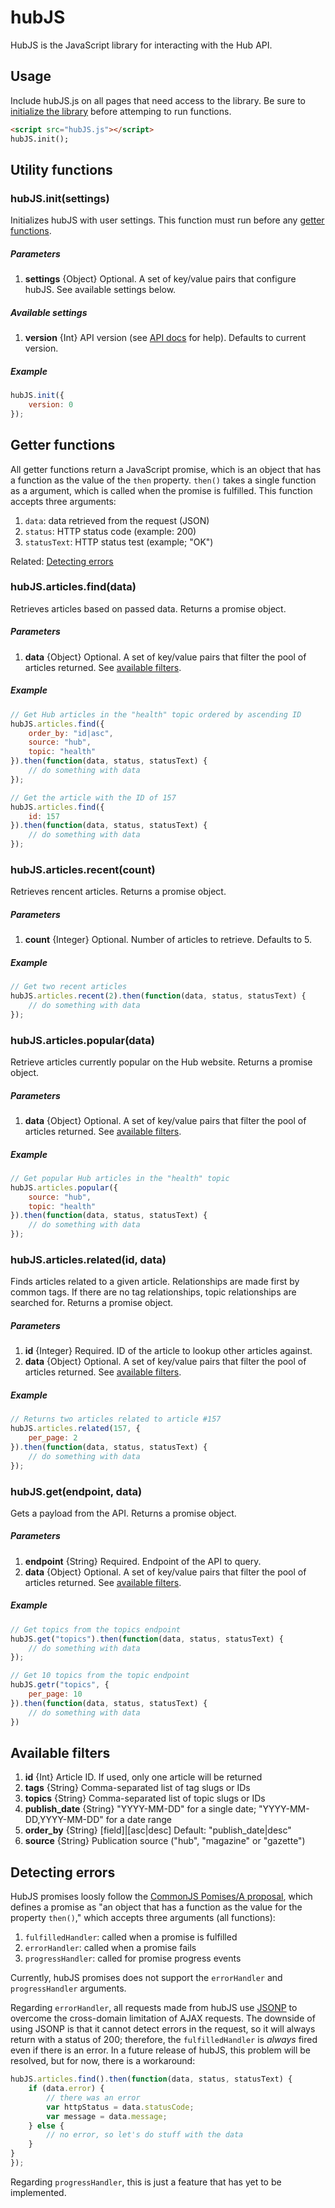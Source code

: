 # hubJS

HubJS is the JavaScript library for interacting with the Hub API.


## Usage

Include hubJS.js on all pages that need access to the library. Be sure to [initialize the library](#init) before attemping to run functions.

```html
<script src="hubJS.js"></script>
hubJS.init();
```


## <a name="utility"></a> Utility functions

### <a name="init"></a>hubJS.init(settings)
Initializes hubJS with user settings. This function must run before any [getter functions](#getter).

##### Parameters

1. __settings__ {Object} Optional. A set of key/value pairs that configure hubJS. See available settings below.


##### Available settings
1. __version__ {Int} API version (see [API docs](http://api.hub.jhu.edu/docs) for help). Defaults to current version.

##### Example

```javascript
hubJS.init({
	version: 0
});
```

## <a name="getter"></a> Getter functions

All getter functions return a JavaScript promise, which is an object that has a function as the value of the `then` property. `then()` takes a single function as a argument, which is called when the promise is fulfilled. This function accepts three arguments:

1. `data`: data retrieved from the request (JSON)
2. `status`: HTTP status code (example: 200)
3. `statusText`: HTTP status test (example; "OK")

Related: [Detecting errors](#detecting-errors)

### hubJS.articles.find(data)
Retrieves articles based on passed data. Returns a promise object.

##### Parameters

1. __data__ {Object} Optional. A set of key/value pairs that filter the pool of articles returned. See [available filters](#filters).


##### Example

```javascript
// Get Hub articles in the "health" topic ordered by ascending ID
hubJS.articles.find({
	order_by: "id|asc",
	source: "hub",
	topic: "health"
}).then(function(data, status, statusText) {
	// do something with data
});

// Get the article with the ID of 157
hubJS.articles.find({
	id: 157
}).then(function(data, status, statusText) {
	// do something with data
});
```


### hubJS.articles.recent(count)

Retrieves rencent articles. Returns a promise object.

##### Parameters

1. __count__ {Integer} Optional. Number of articles to retrieve. Defaults to 5.

##### Example

```javascript
// Get two recent articles
hubJS.articles.recent(2).then(function(data, status, statusText) {
	// do something with data
});
```


### hubJS.articles.popular(data)

Retrieve articles currently popular on the Hub website. Returns a promise object.

##### Parameters

1. __data__ {Object} Optional. A set of key/value pairs that filter the pool of articles returned. See [available filters](#filters).

##### Example

```javascript
// Get popular Hub articles in the "health" topic
hubJS.articles.popular({
	source: "hub",
	topic: "health"
}).then(function(data, status, statusText) {
	// do something with data
});
```

### hubJS.articles.related(id, data)

Finds articles related to a given article. Relationships are made first by common tags. If there are no tag relationships, topic relationships are searched for. Returns a promise object.

##### Parameters

1. __id__ {Integer} Required. ID of the article to lookup other articles against.
1. __data__ {Object} Optional. A set of key/value pairs that filter the pool of articles returned. See [available filters](#filters).

##### Example

```javascript
// Returns two articles related to article #157
hubJS.articles.related(157, {
	per_page: 2
}).then(function(data, status, statusText) {
	// do something with data
});
```


### hubJS.get(endpoint, data)

Gets a payload from the API. Returns a promise object.

##### Parameters

1. __endpoint__ {String} Required. Endpoint of the API to query.
1. __data__ {Object} Optional. A set of key/value pairs that filter the pool of articles returned. See [available filters](#filters).

##### Example

```javascript
// Get topics from the topics endpoint
hubJS.get("topics").then(function(data, status, statusText) {
	// do something with data
});

// Get 10 topics from the topic endpoint
hubJS.getr("topics", {
	per_page: 10
}).then(function(data, status, statusText) {
	// do something with data
})
```

## <a name="filters"></a> Available filters
1. __id__ {Int} Article ID. If used, only one article will be returned
1. __tags__ {String} Comma-separated list of tag slugs or IDs
1. __topics__ {String} Comma-separated list of topic slugs or IDs
1. __publish_date__ {String} "YYYY-MM-DD" for a single date; "YYYY-MM-DD,YYYY-MM-DD" for a date range
1. __order_by__ {String} [field]|[asc|desc] Default: "publish_date|desc"
1. __source__ {String} Publication source ("hub", "magazine" or "gazette")


## <a name="detecting-errors"></a> Detecting errors

HubJS promises loosly follow the [CommonJS Pomises/A proposal](http://wiki.commonjs.org/wiki/Promises/A), which defines a promise as "an object that has a function as the value for the property `then()`," which accepts three arguments (all functions):

1. `fulfilledHandler`: called when a promise is fulfilled
2. `errorHandler`: called when a promise fails
3. `progressHandler`: called for promise progress events

Currently, hubJS promises does not support the `errorHandler` and `progressHandler` arguments.

Regarding `errorHandler`, all requests made from hubJS use [JSONP](http://en.wikipedia.org/wiki/JSONP) to overcome the cross-domain limitation of AJAX requests. The downside of using JSONP is that it cannot detect errors in the request, so it will always return with a status of 200; therefore, the `fulfilledHandler` is _always_ fired even if there is an error. In a future release of hubJS, this problem will be resolved, but for now, there is a workaround:

```javascript
hubJS.articles.find().then(function(data, status, statusText) {
	if (data.error) {
		// there was an error
		var httpStatus = data.statusCode;
		var message = data.message;
	} else {
		// no error, so let's do stuff with the data
	}
}
});
```

Regarding `progressHandler`, this is just a feature that has yet to be implemented.
